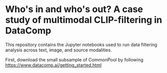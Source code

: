 # Who's in and who's out? A case study of multimodal CLIP-filtering in DataComp

This repository contains the Jupyter notebooks used to run data filtering analysis across text, image, and source modalities.

First, download the small subsample of CommonPool by following https://www.datacomp.ai/getting_started.html
